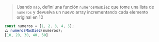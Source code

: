 
> Usando `map`, definí una función `numerosMasDiez` que tome una lista de `numeros` y devuelva un nuevo array incrementando cada elemento original en 10
>
```js
const numeros = [1, 2, 3, 4, 5];
ム numerosMasDiez(numeros);
[10, 20, 30, 40, 50]
```